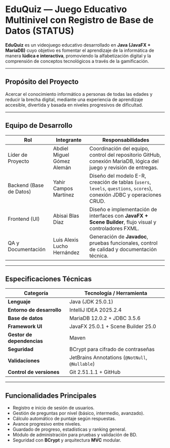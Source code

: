 # EduQuiz — Juego Educativo Multinivel con Registro de Base de Datos (STATUS)

**EduQuiz** es un videojuego educativo desarrollado en **Java (JavaFX + MariaDB)** cuyo objetivo es fomentar el aprendizaje de la informática de manera **lúdica e interactiva**, promoviendo la alfabetización digital y la comprensión de conceptos tecnológicos a través de la gamificación.

---

## Propósito del Proyecto
Acercar el conocimiento informático a personas de todas las edades y reducir la brecha digital, mediante una experiencia de aprendizaje accesible, divertida y basada en niveles progresivos de dificultad.

---

## Equipo de Desarrollo

| Rol | Integrante | Responsabilidades |
|------|-------------|-------------------|
| Líder de Proyecto | Abdiel Miguel Gómez Alemán | Coordinación del equipo, control del repositorio GitHub, conexión MariaDB, lógica del juego y revisión de entregas. |
| Backend (Base de Datos) | Yahir Campos Martínez | Diseño del modelo E-R, creación de tablas (`users`, `levels`, `questions`, `scores`), conexión JDBC y operaciones CRUD. |
| Frontend (UI) | Abisai Blas Díaz | Diseño e implementación de interfaces con **JavaFX + Scene Builder**, flujo visual y controladores FXML. |
| QA y Documentación | Luis Alexis Lucho Hernández | Generación de **Javadoc**, pruebas funcionales, control de calidad y documentación técnica. |

---

## Especificaciones Técnicas

| Categoría | Tecnología / Herramienta |
|------------|--------------------------|
| **Lenguaje** | Java (JDK 25.0.1) |
| **Entorno de desarrollo** | IntelliJ IDEA 2025.2.4 |
| **Base de datos** | MariaDB 12.0.2 + JDBC 3.5.6 |
| **Framework UI** | JavaFX 25.0.1 + Scene Builder 25.0 |
| **Gestor de dependencias** | Maven |
| **Seguridad** | BCrypt para cifrado de contraseñas |
| **Validaciones** | JetBrains Annotations (`@NotNull`, `@Nullable`) |
| **Control de versiones** | Git 2.51.1.1 + GitHub |

---

## Funcionalidades Principales

- Registro e inicio de sesión de usuarios.  
- Gestión de preguntas por nivel (básico, intermedio, avanzado).  
- Cálculo automático de puntaje según respuestas.  
- Avance progresivo entre niveles.  
- Guardado de progreso, estadísticas y ranking general.  
- Módulo de administración para pruebas y validación de BD.  
- Seguridad con **BCrypt** y arquitectura **MVC** modular.  





